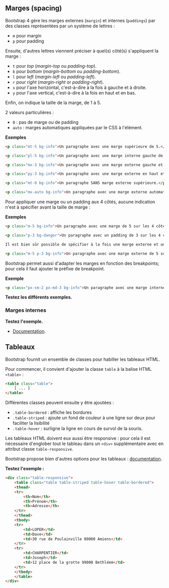 ## Marges (spacing)

Bootstrap 4 gère les marges externes (`margin`) et internes (`paddings`) par des classes représentées par un système de lettres : 

* `m` pour margin
* `p` pour padding

Ensuite, d'autres lettres viennent préciser à quel(s) côté(s) s'appliquent la marge :

* `t` pour _top_ (_margin-top_ ou _padding-top_).
* `b` pour _bottom_ (_margin-bottom_ ou _padding-bottom_).
* `l` pour _left_ (_margin-left_ ou _padding-left_).
* `r` pour _right_ (_margin-right_ or _padding-right_).
* `x` pour l'axe horizontal, c'est-à-dire à la fois à gauche et à droite.
* `y` pour l'axe vertical, c'est-à-dire à la fois en haut et en bas.

Enfin, on indique la taille de la marge, de 1 à 5. 

2 valeurs particulières :

* `0` : pas de marge ou de padding
* `auto` : marges automatiques appliquées par le CSS à l'élément.

**Exemples** 

```html
<p class="mt-5 bg-info">Un paragraphe avec une marge supérieure de 5.</p>

<p class="pl-5 bg-info">Un paragraphe avec une marge interne gauche de 5.</p>

<p class="mx-3 bg-info">Un paragraphe avec une marge externe gauche et droite de 3.</p>

<p class="py-3 bg-info">Un paragraphe avec une marge externe en haut et en bas de 3.</p>

<p class="mt-0 bg-info">Un paragraphe SANS marge externe supérieure.</p>

<p class="mx-auto bg-info">Un paragraphe avec une marge externe automatique à gauche et à droite.</p>
```

Pour appliquer une marge ou un padding aux 4 côtés, aucune indication n'est à spécifier avant la taille de marge :

**Exemples** 

```html   
<p class="m-5 bg-info">Un paragraphe avec une marge de 5 sur les 4 côtés.</p>

<p class="p-3 bg-danger">Un paragraphe avec un padding de 3 sur les 4 côtés.</p>

Il est bien sûr possible de spécifier à la fois une marge externe et une marge interne : 

<p class="m-5 p-3 bg-info">Un paragraphe avec une marge externe de 5 sur les 4 côtés et un padding de 3 sur les 4 côtés.</p>
```
Bootstrap permet aussi d'adapter les marges en fonction des breakpoints; pour cela il faut ajouter le préfixe de breakpoint.

**Exemple** 

```html
<p class="px-sm-2 px-md-3 bg-info">Un paragraphe avec une marge interne à gauche et à droite de 2 pour le breakpoint sm (>= 576 px) puis de 3 à partir du breakpoint md (>= 768 px).</p>
```

**Testez les différents exemples.**

### Marges internes

**Testez l'exemple.**

* [Documentation](https://getbootstrap.com/docs/4.4/utilities/spacing/).

 
## Tableaux

Bootstrap fournit un ensemble de classes pour habiller les tableaux HTML. 

Pour commencer, il convient d'ajouter la classe `table` à la balise HTML `<table>` :

```html 
<table class="table">
	[ ... ]
</table>
```
Différentes classes peuvent ensuite y être ajoutées :  

* `.table-bordered` : affiche les bordures
* `.table-striped` : ajoute un fond de couleur à une ligne sur deux pour faciliter la lisibilité  
* `.table-hover` : surligne la ligne en cours de survol de la souris.

Les tableaux HTML doivent eux aussi être responsive : pour cela il est nécessaire d'englober tout le tableau dans un `<div>` supplémentaire avec en attribut classe `table-responsive`. 

Bootstrap propose bien d'autres options pour les tableaux : [documentation](https://getbootstrap.com/docs/4.4/content/tables).
  
**Testez l'exemple :**

```html
<div class="table-responsive">
	<table class="table table-striped table-hover table-bordered">
	<thead>
	<tr>
	    <th>Nom</th>
	    <th>Prénom</th>
	    <th>Adresse</th>
	</tr>	
	</thead>
	<tbody>			
	<tr>
	    <td>LOPER</td>
	    <td>Dave</td>
	    <td>30 rue de Poulainville 80000 Amiens</td>
	</tr>
	<tr>
	    <td>CHARPENTIER</td>
	    <td>Joseph</td>
	    <td>12 place de la grotte 99000 Bethléem</td>
	</tr>
	</tbody>		
	</table>
</div>
```
